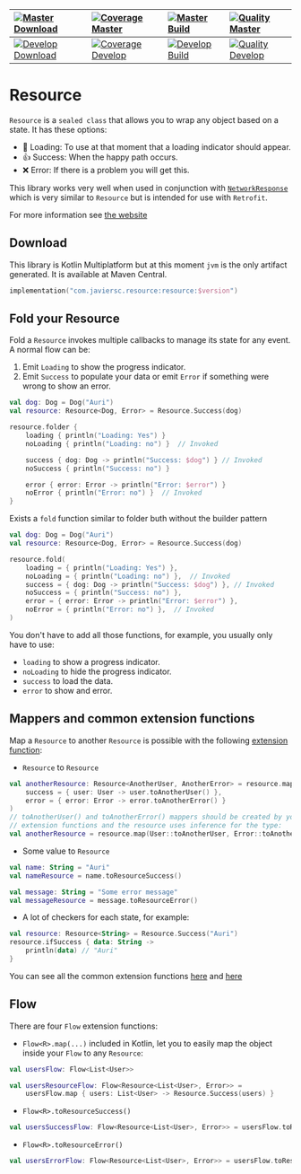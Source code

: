 | [![Master Download](https://img.shields.io/maven-central/v/com.javiersc.resource/resource?label=Master)](https://repo1.maven.org/maven2/com/javiersc/resources/resource/)                                                                          | [![Coverage Master](https://img.shields.io/codecov/c/github/JavierSegoviaCordoba/resource/master?label=Coverage&logo=codecov&logoColor=white)](https://codecov.io/gh/JavierSegoviaCordoba/Resource/branch/master)    | [![Master Build](https://img.shields.io/github/workflow/status/JavierSegoviaCordoba/Resource/Master/master?label=Build&logo=GitHub)](https://github.com/JavierSegoviaCordoba/Resource/actions?query=workflow%3AMaster/master)      | [![Quality Master](https://img.shields.io/codacy/grade/cedb7663279a4526befcbe16be6bfd66/master?label=Code%20quality&logo=codacy&logoColor=white)](https://app.codacy.com/manual/JavierSegoviaCordoba/Resource/dashboard?bid=17391050)   |
| :-------------------------------------------------------------------------------------------------------------------------------------------------------------------------------------------------------------------------------------------------- | :------------------------------------------------------------------------------------------------------------------------------------------------------------------------------------------------------------------- | :--------------------------------------------------------------------------------------------------------------------------------------------------------------------------------------------------------------------------------- | :-------------------------------------------------------------------------------------------------------------------------------------------------------------------------------------------------------------------------------------- |
| [![Develop Download](https://img.shields.io/nexus/s/com.javiersc.resource/resource?server=https%3A%2F%2Foss.sonatype.org%2F&label=Develop&color=orange)](https://oss.sonatype.org/content/repositories/snapshots/com/javiersc/resources/resource/) | [![Coverage Develop](https://img.shields.io/codecov/c/github/JavierSegoviaCordoba/resource/develop?label=Coverage&logo=codecov&logoColor=white)](https://codecov.io/gh/JavierSegoviaCordoba/Resource/branch/develop) | [![Develop Build](https://img.shields.io/github/workflow/status/JavierSegoviaCordoba/Resource/Develop/develop?label=Build&logo=GitHub)](https://github.com/JavierSegoviaCordoba/Resource/actions?query=workflow%3ADevelop/develop) | [![Quality Develop](https://img.shields.io/codacy/grade/cedb7663279a4526befcbe16be6bfd66/develop?label=Code%20quality&logo=codacy&logoColor=white)](https://app.codacy.com/manual/JavierSegoviaCordoba/Resource/dashboard?bid=17391049) |

# Resource

`Resource` is a `sealed class` that allows you to wrap any object based on a state. It has these options:

-  🔄 Loading: To use at that moment that a loading indicator should appear.
-  👍 Success: When the happy path occurs.
-  ❌ Error: If there is a problem you will get this.

This library works very well when used in conjunction with
[`NetworkResponse`](https://github.com/JavierSegoviaCordoba/NetworkResponse) which is very similar
to `Resource` but is intended for use with `Retrofit`.

For more information see [the website](http://resource.javiersc.com/)

## Download

This library is Kotlin Multiplatform but at this moment `jvm` is the only artifact generated. It is 
available at Maven Central.

```kotlin
implementation("com.javiersc.resource:resource:$version")
```

## Fold your Resource

Fold a `Resource` invokes multiple callbacks to manage its state for any event. A normal flow can be:

1.  Emit `Loading` to show the progress indicator.
2.  Emit `Success` to populate your data or emit `Error` if something were wrong to show an error.

```kotlin
val dog: Dog = Dog("Auri")
val resource: Resource<Dog, Error> = Resource.Success(dog)

resource.folder {
    loading { println("Loading: Yes") }
    noLoading { println("Loading: no") }  // Invoked

    success { dog: Dog -> println("Success: $dog") } // Invoked
    noSuccess { println("Success: no") }

    error { error: Error -> println("Error: $error") }
    noError { println("Error: no") }  // Invoked
}
```

Exists a `fold` function similar to folder buth without the builder pattern

```kotlin
val dog: Dog = Dog("Auri")
val resource: Resource<Dog, Error> = Resource.Success(dog)

resource.fold(
    loading = { println("Loading: Yes") },
    noLoading = { println("Loading: no") },  // Invoked
    success = { dog: Dog -> println("Success: $dog") }, // Invoked
    noSuccess = { println("Success: no") },
    error = { error: Error -> println("Error: $error") },
    noError = { println("Error: no") },  // Invoked
)
```

You don't have to add all those functions, for example, you usually only have to use:
-  `loading` to show a progress indicator.
-  `noLoading` to hide the progress indicator.
-  `success` to load the data.
-  `error` to show and error.

## Mappers and common extension functions

Map a `Resource` to another `Resource` is possible with the following 
[extension function](/resource/src/commonMain/kotlin/Resource.kt):

-  `Resource` to `Resource`

```kotlin
val anotherResource: Resource<AnotherUser, AnotherError> = resource.map(
    success = { user: User -> user.toAnotherUser() },
    error = { error: Error -> error.toAnotherError() }
)
// toAnotherUser() and toAnotherError() mappers should be created by yourself, if they are
// extension functions and the resource uses inference for the type:
val anotherResource = resource.map(User::toAnotherUser, Error::toAnotherError)
```

-  Some value to `Resource`
  
```kotlin
val name: String = "Auri"
val nameResource = name.toResourceSuccess()

val message: String = "Some error message"
val messageResource = message.toResourceError()
```

-  A lot of checkers for each state, for example:
  
```kotlin
val resource: Resource<String> = Resource.Success("Auri")
resource.ifSuccess { data: String ->
    println(data) // "Auri"
}
```

You can see all the common extension functions
[here](/resource/src/commonMain/kotlin/extensions/Flow.kt) 
and [here](/resource/src/commonMain/kotlin/extensions/Any.kt)

## Flow 

There are four `Flow` extension functions:
-  `Flow<R>.map(...)` included in Kotlin, let you to easily map the object inside your `Flow` to 
any `Resource`:

```kotlin
val usersFlow: Flow<List<User>>

val usersResourceFlow: Flow<Resource<List<User>, Error>> =
    usersFlow.map { users: List<User> -> Resource.Success(users) }
```
-  `Flow<R>.toResourceSuccess()`
```kotlin
val usersSuccessFlow: Flow<Resource<List<User>, Error>> = usersFlow.toResourceSuccess()
``` 

-  `Flow<R>.toResourceError()`
```kotlin
val usersErrorFlow: Flow<Resource<List<User>, Error>> = usersFlow.toResourceError()
``` 
